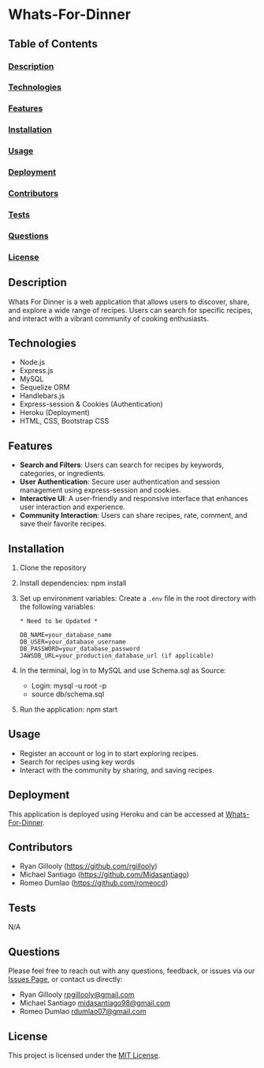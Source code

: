 # Whats-For-Dinner

## Table of Contents
### [Description](#description)
### [Technologies](#technologies)
### [Features](#features)
### [Installation](#installation)
### [Usage](#usage)
### [Deployment](#deployment)
### [Contributors](#contributors)
### [Tests](#tests)
### [Questions](#questions)
### [License](#license)

## Description

Whats For Dinner is a web application that allows users to discover, share, and explore a wide range of recipes. Users can search for specific recipes, and interact with a vibrant community of cooking enthusiasts.

## Technologies

- Node.js
- Express.js
- MySQL
- Sequelize ORM
- Handlebars.js
- Express-session & Cookies (Authentication)
- Heroku (Deployment)
- HTML, CSS, Bootstrap CSS

## Features

- **Search and Filters**: Users can search for recipes by keywords, categories, or ingredients.
- **User Authentication**: Secure user authentication and session management using express-session and cookies.
- **Interactive UI**: A user-friendly and responsive interface that enhances user interaction and experience.
- **Community Interaction**: Users can share recipes, rate, comment, and save their favorite recipes.

## Installation

 1. Clone the repository
 2. Install dependencies: 
        npm install
 3. Set up environment variables:
        Create a `.env` file in the root directory with the following variables:

        * Need to be Updated *

        DB_NAME=your_database_name
        DB_USER=your_database_username
        DB_PASSWORD=your_database_password
        JAWSDB_URL=your_production_database_url (if applicable)

 4. In the terminal, log in to MySQL and use Schema.sql as Source:
       - Login: mysql -u root -p
       - source db/schema.sql
 6. Run the application:
        npm start

## Usage

- Register an account or log in to start exploring recipes.
- Search for recipes using key words
- Interact with the community by sharing, and saving recipes.

## Deployment
This application is deployed using Heroku and can be accessed at [Whats-For-Dinner](https://your-heroku-app-url).

## Contributors

- Ryan Gillooly (https://github.com/rgillooly)
- Michael Santiago (https://github.com/Midasantiago)
- Romeo Dumlao (https://github.com/romeocd)

## Tests
N/A

## Questions
Please feel free to reach out with any questions, feedback, or issues via our [Issues Page](https://github.com/rgillooly/Whats-For-Dinner/issues), or contact us directly:

- Ryan Gillooly rpgillooly@gmail.com
- Michael Santiago midasantiago98@gmail.com
- Romeo Dumlao rdumlao07@gmail.com

## License

This project is licensed under the [MIT License](LICENSE).